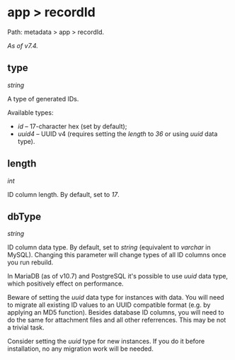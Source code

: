 # app > recordId

Path: metadata > app > recordId.

*As of v7.4.*

## type

*string*

A type of generated IDs.

Available types:

* *id* – 17-character hex (set by default);
* *uuid4* – UUID v4 (requires setting the *length* to *36* or using *uuid* data type).

## length

*int*

ID column length. By default, set to *17*.

## dbType

*string*

ID column data type. By default, set to *string* (equivalent to *varchar* in MySQL). Changing this parameter will change types of all ID columns once you run rebuild.

In MariaDB (as of v10.7) and PostgreSQL it's possible to use *uuid* data type, which positively effect on performance.

Beware of setting the *uuid* data type for instances with data. You will need to migrate all existing ID values to an UUID compatible format (e.g. by applying an MD5 function). Besides database ID columns, you will need to do the same for attachment files and all other referrences. This may be not a trivial task.

Consider setting the *uuid* type for new instances. If you do it before installation, no any migration work will be needed.

